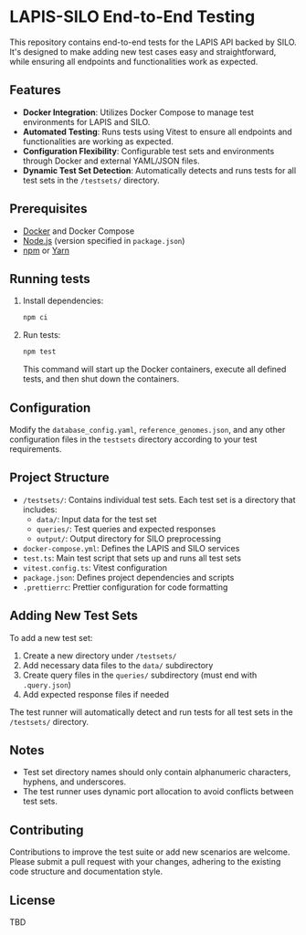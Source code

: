 # LAPIS-SILO End-to-End Testing

This repository contains end-to-end tests for the LAPIS API backed by SILO. It's designed to make adding new test cases easy and straightforward, while ensuring all endpoints and functionalities work as expected.

## Features

-   **Docker Integration**: Utilizes Docker Compose to manage test environments for LAPIS and SILO.
-   **Automated Testing**: Runs tests using Vitest to ensure all endpoints and functionalities are working as expected.
-   **Configuration Flexibility**: Configurable test sets and environments through Docker and external YAML/JSON files.
-   **Dynamic Test Set Detection**: Automatically detects and runs tests for all test sets in the `/testsets/` directory.

## Prerequisites

-   [Docker](https://www.docker.com/get-started) and Docker Compose
-   [Node.js](https://nodejs.org/en/) (version specified in `package.json`)
-   [npm](https://www.npmjs.com/get-npm) or [Yarn](https://yarnpkg.com/getting-started/install)

## Running tests

1. Install dependencies:

    ```bash
    npm ci
    ```

2. Run tests:

    ```bash
    npm test
    ```

    This command will start up the Docker containers, execute all defined tests, and then shut down the containers.

## Configuration

Modify the `database_config.yaml`, `reference_genomes.json`, and any other configuration files in the `testsets` directory according to your test requirements.

## Project Structure

-   `/testsets/`: Contains individual test sets. Each test set is a directory that includes:
    -   `data/`: Input data for the test set
    -   `queries/`: Test queries and expected responses
    -   `output/`: Output directory for SILO preprocessing
-   `docker-compose.yml`: Defines the LAPIS and SILO services
-   `test.ts`: Main test script that sets up and runs all test sets
-   `vitest.config.ts`: Vitest configuration
-   `package.json`: Defines project dependencies and scripts
-   `.prettierrc`: Prettier configuration for code formatting

## Adding New Test Sets

To add a new test set:

1. Create a new directory under `/testsets/`
2. Add necessary data files to the `data/` subdirectory
3. Create query files in the `queries/` subdirectory (must end with `.query.json`)
4. Add expected response files if needed

The test runner will automatically detect and run tests for all test sets in the `/testsets/` directory.

## Notes

-   Test set directory names should only contain alphanumeric characters, hyphens, and underscores.
-   The test runner uses dynamic port allocation to avoid conflicts between test sets.

## Contributing

Contributions to improve the test suite or add new scenarios are welcome. Please submit a pull request with your changes, adhering to the existing code structure and documentation style.

## License

TBD
